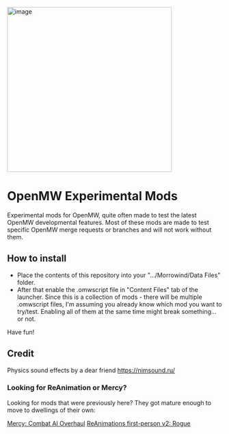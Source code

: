 <img width="385" alt="image" src="https://github.com/MaxYari/OpenMWExperimentalMods/assets/12214398/ffc47f1e-c09c-4aae-9f52-a322c07f3e00">

# OpenMW Experimental Mods
Experimental mods for OpenMW, quite often made to test the latest OpenMW developmental features. Most of these mods are made to test specific OpenMW merge requests or branches and will not work without them.

## How to install
- Place the contents of this repository into your ".../Morrowind/Data Files" folder.
- After that enable the .omwscript file in "Content Files" tab of the launcher. Since this is a collection of mods - there will be multiple .omwscript files, I'm assuming you already know which mod you want to try/test. Enabling all of them at the same time might break something... or not.

Have fun!

## Credit

Physics sound effects by a dear friend https://nimsound.ru/

### Looking for ReAnimation or Mercy?

Looking for mods that were previously here? They got mature enough to move to dwellings of their own:

[Mercy: Combat AI Overhaul](https://github.com/MaxYari/OpenMWMercyCAO)
[ReAnimations first-person v2: Rogue](https://github.com/MaxYari/OpenMWReAnimation)






